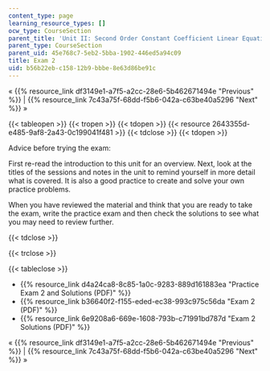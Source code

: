 ```yaml
---
content_type: page
learning_resource_types: []
ocw_type: CourseSection
parent_title: 'Unit II: Second Order Constant Coefficient Linear Equations'
parent_type: CourseSection
parent_uid: 45e768c7-5eb2-5bba-1902-446ed5a94c09
title: Exam 2
uid: b56b22eb-c158-12b9-bbbe-8e63d86be91c
---
```


« {{% resource_link df3149e1-a7f5-a2cc-28e6-5b462671494e "Previous" %}} | {{% resource_link 7c43a75f-68dd-f5b6-042a-c63be40a5296 "Next" %}} »

{{< tableopen >}}
{{< tropen >}}
{{< tdopen >}}
{{< resource 2643355d-e485-9af8-2a43-0c199041f481 >}}
{{< tdclose >}}
{{< tdopen >}}


Advice before trying the exam:

First re-read the introduction to this unit for an overview. Next, look at the titles of the sessions and notes in the unit to remind yourself in more detail what is covered. It is also a good practice to create and solve your own practice problems.

When you have reviewed the material and think that you are ready to take the exam, write the practice exam and then check the solutions to see what you may need to review further.


{{< tdclose >}}

{{< trclose >}}

{{< tableclose >}}

*   {{% resource_link d4a24ca8-8c85-1a0c-9283-889d161883ea "Practice Exam 2 and Solutions (PDF)" %}}
*   {{% resource_link b36640f2-f155-eded-ec38-993c975c56da "Exam 2 (PDF)" %}}
*   {{% resource_link 6e9208a6-669e-1608-793b-c71991bd787d "Exam 2 Solutions (PDF)" %}}

« {{% resource_link df3149e1-a7f5-a2cc-28e6-5b462671494e "Previous" %}} | {{% resource_link 7c43a75f-68dd-f5b6-042a-c63be40a5296 "Next" %}} »